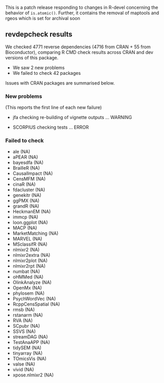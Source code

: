 This is a patch release responding to changes in R-devel concerning the behavior
of `is.atomic()`. Further, it contains the removal of maptools and rgeos which 
is set for archival soon

## revdepcheck results

We checked 4771 reverse dependencies (4716 from CRAN + 55 from Bioconductor), comparing R CMD check results across CRAN and dev versions of this package.

 * We saw 2 new problems
 * We failed to check 42 packages

Issues with CRAN packages are summarised below.

### New problems
(This reports the first line of each new failure)

* jfa
  checking re-building of vignette outputs ... WARNING

* SCORPIUS
  checking tests ... ERROR

### Failed to check

* ale             (NA)
* aPEAR           (NA)
* bayesdfa        (NA)
* BrailleR        (NA)
* CausalImpact    (NA)
* CensMFM         (NA)
* cinaR           (NA)
* fdacluster      (NA)
* genekitr        (NA)
* ggPMX           (NA)
* grandR          (NA)
* HeckmanEM       (NA)
* immcp           (NA)
* loon.ggplot     (NA)
* MACP            (NA)
* MarketMatching  (NA)
* MARVEL          (NA)
* MSclassifR      (NA)
* nlmixr2         (NA)
* nlmixr2extra    (NA)
* nlmixr2plot     (NA)
* nlmixr2rpt      (NA)
* numbat          (NA)
* oHMMed          (NA)
* OlinkAnalyze    (NA)
* OpenMx          (NA)
* phylosem        (NA)
* PsychWordVec    (NA)
* RcppCensSpatial (NA)
* rmsb            (NA)
* rstanarm        (NA)
* RVA             (NA)
* SCpubr          (NA)
* SSVS            (NA)
* streamDAG       (NA)
* TestAnaAPP      (NA)
* tidySEM         (NA)
* tinyarray       (NA)
* TOmicsVis       (NA)
* valse           (NA)
* vivid           (NA)
* xpose.nlmixr2   (NA)
